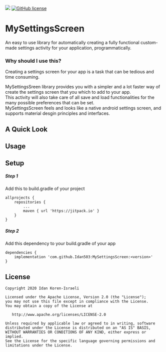 [![](https://jitpack.io/v/Idan503/MySettingsScreen.svg)](https://jitpack.io/#Idan503/MySettingsScreen) [![GitHub license](https://img.shields.io/github/license/Idan503/MySettingsScreen?style=flat-square)](https://github.com/Idan503/MySettingsScreen)
# MySettingsScreen
An easy to use library for automatically creating a fully functional custom-made settings activity for your application, programmatically. 
### Why should I use this?  
Creating a settings screen for your app is a task that can be tedious and time consuming.    

MySettingsSreen library provides you with a simpler and a lot faster way of create the settings screen that you which to add to your app.  
This activity will also take care of all save and load functionalities for the many possible preferences that can be set.  
MySettingsScreen feels and looks like a native android settings screen, and supports material desgin principles and interfaces.  



## A Quick Look

## Usage

## Setup
##### Step 1
Add this to build.gradle of your project
```
allprojects {
	repositories {
		...
		maven { url 'https://jitpack.io' }
	}
}
```

##### Step 2
Add this dependency to your build.gradle of your app
```
dependencies {
	implementation 'com.github.Idan503:MySettingsScreen:<version>'
}
```	

## License

```
Copyright 2020 Idan Koren-Israeli

Licensed under the Apache License, Version 2.0 (the "License");
you may not use this file except in compliance with the License.
You may obtain a copy of the License at

   http://www.apache.org/licenses/LICENSE-2.0
   
Unless required by applicable law or agreed to in writing, software
distributed under the License is distributed on an "AS IS" BASIS,
WITHOUT WARRANTIES OR CONDITIONS OF ANY KIND, either express or implied.
See the License for the specific language governing permissions and
limitations under the License.
```